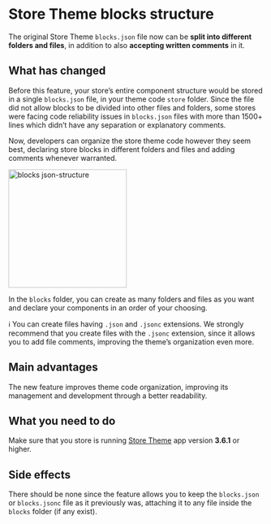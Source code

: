 # Store Theme blocks structure

The original Store Theme `blocks.json` file now can be __split into different folders and files__, in addition to also __accepting written comments__ in it.

## What has changed

Before this feature, your store’s entire component structure would be stored in a single `blocks.json` file, in your theme code `store` folder. Since the file did not allow blocks to be divided into other files and folders, some stores were facing code reliability issues in `blocks.json` files with more than 1500+ lines which didn’t have any separation or explanatory comments.

Now, developers can organize the store theme code however they seem best, declaring store blocks in different folders and files and adding comments whenever warranted.

<img width="233" alt="blocks json-structure" src="https://user-images.githubusercontent.com/52087100/61823740-c187a180-ae32-11e9-9593-1f7ba16a812b.png">

In the `blocks` folder, you can create as many folders and files as you want and declare your components in an order of your choosing.

:information_source: You can create files having `.json` and `.jsonc` extensions. We strongly recommend that you create files with the `.jsonc` extension, since it allows you to add file comments, improving the theme’s organization even more.

## Main advantages

The new feature improves theme code organization, improving its management and development through a better readability.

## What you need to do

Make sure that you store is running [Store Theme](https://github.com/vtex-apps/store-theme) app version __3.6.1__ or higher.

## Side effects

There should be none since the feature allows you to keep the `blocks.json` or `blocks.jsonc` file as it previously was, attaching it to any file inside the `blocks` folder (if any exist).
